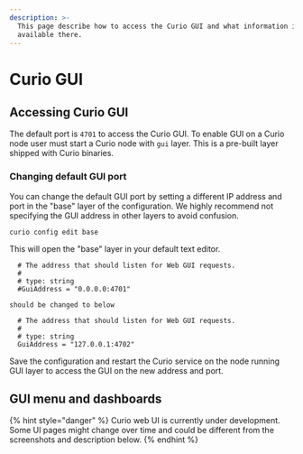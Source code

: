 ```yaml
---
description: >-
  This page describe how to access the Curio GUI and what information is
  available there.
---
```


# Curio GUI

## Accessing Curio GUI

The default port is `4701` to access the Curio GUI. To enable GUI on a Curio node user must start a Curio node with `gui` layer. This is a pre-built layer shipped with Curio binaries.

### Changing default GUI port

You can change the default GUI port by setting a different IP address and port in the "base" layer of the configuration. We highly recommend not specifying the GUI address in other layers to avoid confusion.

```
curio config edit base
```

This will open the "base" layer in your default text editor.

```
  # The address that should listen for Web GUI requests.
  #
  # type: string
  #GuiAddress = "0.0.0.0:4701"

should be changed to below

  # The address that should listen for Web GUI requests.
  #
  # type: string
  GuiAddress = "127.0.0.1:4702"
```

Save the configuration and restart the Curio service on the node running GUI layer to access the GUI on the new address and port.

## GUI menu and dashboards

{% hint style="danger" %}
Curio web UI is currently under development. Some UI pages might change over time and could be different from the screenshots and description below.
{% endhint %}

